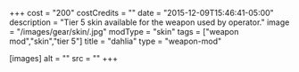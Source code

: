 +++
cost = "200"
costCredits = ""
date = "2015-12-09T15:46:41-05:00"
description = "Tier 5 skin available for the weapon used by operator."
image = "/images/gear/skin/.jpg"
modType = "skin"
tags = ["weapon mod","skin","tier 5"]
title = "dahlia"
type = "weapon-mod"

[images]
  alt = ""
  src = ""
+++
